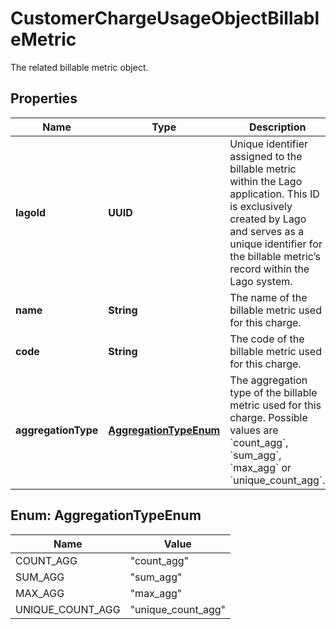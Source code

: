 

# CustomerChargeUsageObjectBillableMetric

The related billable metric object.

## Properties

| Name | Type | Description | Notes |
|------------ | ------------- | ------------- | -------------|
|**lagoId** | **UUID** | Unique identifier assigned to the billable metric within the Lago application. This ID is exclusively created by Lago and serves as a unique identifier for the billable metric’s record within the Lago system. |  |
|**name** | **String** | The name of the billable metric used for this charge. |  |
|**code** | **String** | The code of the billable metric used for this charge. |  |
|**aggregationType** | [**AggregationTypeEnum**](#AggregationTypeEnum) | The aggregation type of the billable metric used for this charge. Possible values are &#x60;count_agg&#x60;, &#x60;sum_agg&#x60;, &#x60;max_agg&#x60; or &#x60;unique_count_agg&#x60;. |  |



## Enum: AggregationTypeEnum

| Name | Value |
|---- | -----|
| COUNT_AGG | &quot;count_agg&quot; |
| SUM_AGG | &quot;sum_agg&quot; |
| MAX_AGG | &quot;max_agg&quot; |
| UNIQUE_COUNT_AGG | &quot;unique_count_agg&quot; |



